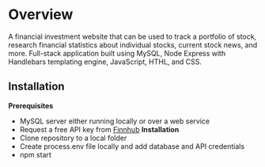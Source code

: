 # Overview
A financial investment website that can be used to track a portfolio of stock, research financial statistics about individual stocks, current stock news, and more. Full-stack application built using MySQL, 
Node Express with Handlebars templating engine, JavaScript, HTHL, and CSS. 

## Installation
**Prerequisites**
- MySQL server either running locally or over a web service
- Request a free API key from [Finnhub](https://finnhub.io/)
**Installation**
- Clone repository to a local folder
- Create process.env file locally and add database and API credentials
- npm start 
  

